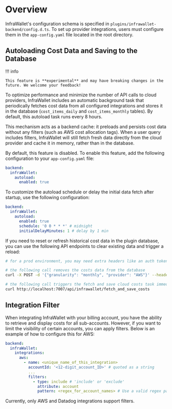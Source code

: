 # Overview

InfraWallet's configuration schema is specified in `plugins/infrawallet-backend/config.d.ts`. To set up provider integrations, users must configure them in the `app-config.yaml` file located in the root directory.

## Autoloading Cost Data and Saving to the Database

!!! info

    This feature is **experimental** and may have breaking changes in the future. We welcome your feedback!

To optimize performance and minimize the number of API calls to cloud providers, InfraWallet includes an automatic background task that periodically fetches cost data from all configured integrations and stores it in the database (`cost_items_daily` and `cost_items_monthly` tables). By default, this autoload task runs every 8 hours.

This mechanism acts as a backend cache: it preloads and persists cost data without any filters (such as AWS cost allocation tags). When a user query includes filters, InfraWallet will still fetch fresh data directly from the cloud provider and cache it in memory, rather than in the database.

By default, this feature is disabled. To enable this feature, add the following configuration to your `app-config.yaml` file:

```yaml
backend:
  infraWallet:
    autoload:
      enabled: true
```

To customize the autoload schedule or delay the initial data fetch after startup, use the following configuration:

```yaml
backend:
  infraWallet:
    autoload:
      enabled: true
      schedule: '0 0 * * *' # midnight
      initialDelayMinutes: 1 # delay by 1 min
```

If you need to reset or refresh historical cost data in the plugin database, you can use the following API endpoints to clear existing data and trigger a reload:

```bash
# for a prod environment, you may need extra headers like an auth token, etc.

# the following call removes the costs data from the database
curl -X POST -d '{"granularity": "monthly", "provider": "AWS"}' --header 'Content-Type: application/json' http://localhost:7007/api/infrawallet/default/delete_cost_items

# the following call triggers the fetch and save cloud costs task immediately
curl http://localhost:7007/api/infrawallet/fetch_and_save_costs
```

## Integration Filter

When integrating InfraWallet with your billing account, you have the ability to retrieve and display costs for all sub-accounts. However, if you want to limit the visibility of certain accounts, you can apply filters. Below is an example of how to configure this for AWS:

```yaml
backend:
  infraWallet:
    integrations:
      aws:
        - name: <unique_name_of_this_integration>
          accountId: '<12-digit_account_ID>' # quoted as a string
          ...
          filters:
            - type: include # 'include' or 'exclude'
              attribute: account
              pattern: <regex_for_account_names> # Use a valid regex pattern to specify accounts
```

Currently, only AWS and Datadog integrations support filters.
